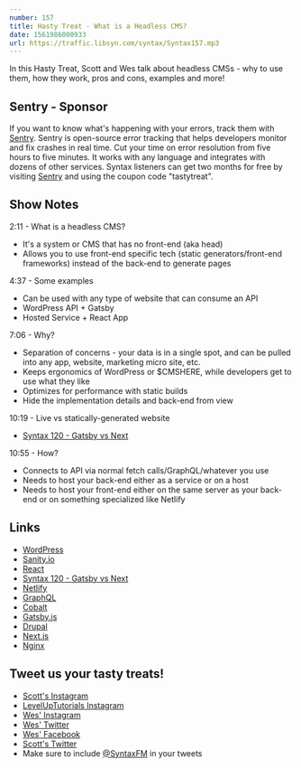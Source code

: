 ```yaml
---
number: 157
title: Hasty Treat - What is a Headless CMS? 
date: 1561986000933
url: https://traffic.libsyn.com/syntax/Syntax157.mp3
---
```


In this Hasty Treat, Scott and Wes talk about headless CMSs - why to use them, how they work, pros and cons, examples and more!

## Sentry - Sponsor

If you want to know what's happening with your errors, track them with [Sentry](https://sentry.io/). Sentry is open-source error tracking that helps developers monitor and fix crashes in real time. Cut your time on error resolution from five hours to five minutes. It works with any language and integrates with dozens of other services. Syntax listeners can get two months for free by visiting [Sentry](https://sentry.io/) and using the coupon code "tastytreat".

## Show Notes

2:11 - What is a headless CMS?

* It's a system or CMS that has no front-end (aka head)
* Allows you to use front-end specific tech (static generators/front-end frameworks) instead of the back-end to generate pages

4:37 - Some examples

* Can be used with any type of website that can consume an API
* WordPress API + Gatsby
* Hosted Service + React App 

7:06 - Why?

* Separation of concerns - your data is in a single spot, and can be pulled into any app, website, marketing micro site, etc. 
* Keeps ergonomics of WordPress or $CMSHERE, while developers get to use what they like
* Optimizes for performance with static builds
* Hide the implementation details and back-end from view

10:19 - Live vs statically-generated website

* [Syntax 120 - Gatsby vs Next](https://syntax.fm/show/120/gatsby-vs-next)

10:55 - How?

* Connects to API via normal fetch calls/GraphQL/whatever you use
* Needs to host your back-end either as a service or on a host
* Needs to host your front-end either on the same server as your back-end or on something specialized like Netlify

## Links
* [WordPress](https://wordpress.org/)
* [Sanity.io](https://www.sanity.io/)
* [React](https://reactjs.org/)
* [Syntax 120 - Gatsby vs Next](https://syntax.fm/show/120/gatsby-vs-next)
* [Netlify](https://www.netlify.com/)
* [GraphQL](https://graphql.org/)
* [Cobalt](https://www.cobalt.net/)
* [Gatsby.js](https://www.gatsbyjs.org/)
* [Drupal](https://www.drupal.org/)
* [Next.js](https://nextjs.org/)
* [Nginx](https://www.nginx.com/)

## Tweet us your tasty treats!
* [Scott's Instagram](https://www.instagram.com/stolinski/)
* [LevelUpTutorials Instagram](https://www.instagram.com/LevelUpTutorials/)
* [Wes' Instagram](https://www.instagram.com/wesbos/)
* [Wes' Twitter](https://twitter.com/wesbos)
* [Wes' Facebook](https://www.facebook.com/wesbos.developer)
* [Scott's Twitter](https://twitter.com/stolinski)
* Make sure to include [@SyntaxFM](https://twitter.com/SyntaxFM) in your tweets
